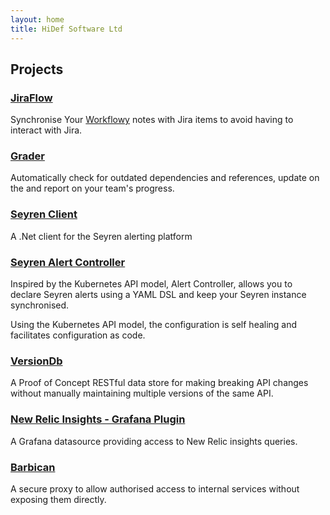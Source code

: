 ```yaml
---
layout: home
title: HiDef Software Ltd
---
```

## Projects

### [JiraFlow](https://github.com/uatec/jiraflow)

Synchronise Your [Workflowy](https://www.workflowy.com) notes with Jira items to avoid having to interact with Jira.

### [Grader](https://grader.neutrino.io/)

Automatically check for outdated dependencies and references, update on the and report on your team's progress.

### [Seyren Client](https://github.com/uatec/Neutrino.Seyren)

A .Net client for the Seyren alerting platform

### [Seyren Alert Controller](https://github.com/uatec/Neutrino.AlertController)

Inspired by the Kubernetes API model, Alert Controller, allows you to declare Seyren alerts using a YAML DSL and keep your Seyren instance synchronised.

Using the Kubernetes API model, the configuration is self healing and facilitates configuration as code.

### [VersionDb](https://github.com/uatec/versiondb)

A Proof of Concept RESTful data store for making breaking API changes without manually maintaining multiple versions of the same API.

### [New Relic Insights - Grafana Plugin](https://github.com/uatec/newrelic-insights-grafana-datasource)

A Grafana datasource providing access to New Relic insights queries.

### [Barbican](https://github.com/uatec/barbican)

A secure proxy to allow authorised access to internal services without exposing them directly.
